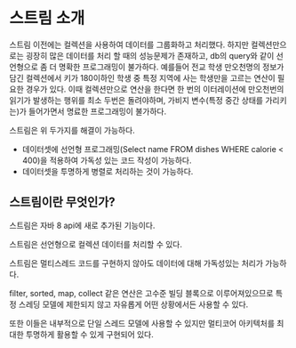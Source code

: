 # 스트림 소개

스트림 이전에는 컬렉션을 사용하여 데이터를 그룹화하고 처리했다. 하지만 컬렉션만으로는 굉장히 많은 데이터를 처리 할 때의 성능문제가 존재하고, db의 query와 같이 선언형으로 좀 더 명확한 프로그래밍이 불가하다. 예를들어 전교 학생 만오천명의 정보가 담긴 컬렉션에서 키가 180이하인 학생 중 특정 지역에 사는 학생만을 고르는 연산이 필요한 경우가 있다. 이때 컬렉션만으로 연산을 한다면 한 번의 이터레이션에 만오천번의 읽기가 발생하는 행위를 최소 두번은 돌려야하며, 가비지 변수(특정 중간 상태를 가리키는)가 들어가면서 명료한 프로그래밍이 불가하다.

스트림은 위 두가지를 해결이 가능하다.

- 데이터셋에 선언형 프로그래밍(Select name FROM dishes WHERE calorie < 400)을 적용하여 가독성 있는 코드 작성이 가능하다.
- 데이터셋을 투명하게 병렬로 처리하는 것이 가능하다.

## 스트림이란 무엇인가?

스트림은 자바 8 api에 새로 추가된 기능이다.

스트림은 선언형으로 컬렉션 데이터를 처리할 수 있다.

스트림은 멀티스레드 코드를 구현하지 않아도 데이터에 대해 가독성있는 처리가 가능하다.

filter, sorted, map, collect 같은 연산은 고수준 빌딩 블록으로 이루어져있으므로 특정 스레딩 모델에 제한되지 않고 자유롭게 어떤 상황에서든 사용할 수 있다.

또한 이들은 내부적으로 단일 스레드 모델에 사용할 수 있지만 멀티코어 아키텍처를 최대한 투명하게 활용할 수 있게 구현되어 있다.


